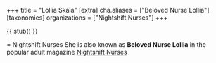 +++
title = "Lollia Skala"
[extra]
cha.aliases = ["Beloved Nurse Lollia"]
[taxonomies]
organizations = ["Nightshift Nurses"]
+++

{{ stub() }}

= Nightshift Nurses
She is also known as **Beloved Nurse Lollia** in the popular adult magazine [Nightshift Nurses](@/organizations/nightshift-nurses.md)
